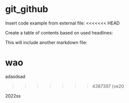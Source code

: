 # git_github
Insert code example from external file:
<<<<<<< HEAD
<!-- #code path/to/file.dart -->

Create a table of contents based on used headlines:
<!-- #toc -->

This will include another markdown file:
<!-- #include path/to/other_markdown.md -->


wao
=======
adasdsad
>>>>>>> 4387397 (ve20

2022ss